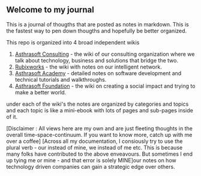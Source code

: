 ## Welcome to my journal

This is a journal of thougths that are posted as notes in  markdown. This is the fastest way to pen down thougths and hopefully be better organized.

This repo is organized into 4 broad independent wikis

 1. [Asthrasoft Consulting](asthrasoft.com/README.md) - the wiki of our consulting organization where we talk about technology, business and solutions that bridge the two.
 2. [Rubixworks](rubixworks.com/README.md) - the wiki with notes on our intelligent network.
 2. [Asthrasoft Academy](asthrasoft.net/README.md) - detailed notes on software development and technical tutorials and walkthroughs.
 3. [Asthrasoft Foundation](asthra.net/README.md) - the wiki on creating a social impact and trying to make a better world.
 
under each of the wiki's the notes are organized by categories and topics and each topic is like a mini-ebook with lots of pages and sub-pages inside of it.

[Disclaimer : All views here are my own and are just fleeting thoughts in the overall time-space-continuum. If you want to know more, catch up with me over a coffee]
[Across all my documentation, I consiously try to use the plural verb - our instead of mine, we instead of me etc. This is because many folks have contributed to  the above enveavours. But sometimes I end up tying me or mine - and that error is solely MINE]our notes on how technology driven companies can gain a strategic edge over others.
<!--stackedit_data:
eyJoaXN0b3J5IjpbLTE5ODQ3MDY2NjgsNTEyNjY3MTg3LC0xMT
AyNTkxMjQ3LC0yMTMzMTU0NTQ3LC00MDMxNTY1MDVdfQ==
-->